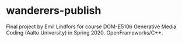 # wanderers-publish

Final project by Emil Lindfors for course DOM-E5106 Generative Media Coding (Aalto University) in Spring 2020. OpenFrameworks/C++.